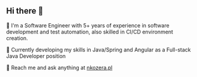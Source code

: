 ## Hi there 👋
 🔭 I'm a Software Engineer with 5+ years of experience in software development and test automation, also skilled in CI/CD environment creation.

 🌱 Currently developing my skills in Java/Spring and Angular as a Full-stack Java Developer position

 💬 Reach me and ask anything at [nkozera.pl](https://www.nkozera.pl)
 
<!--
**norbertkozera/norbertkozera** is a ✨ _special_ ✨ repository because its `README.md` (this file) appears on your GitHub profile.

Here are some ideas to get you started:

- 🔭 I’m currently working on ...
- 🌱 I’m currently learning ...
- 👯 I’m looking to collaborate on ...
- 🤔 I’m looking for help with ...
- 💬 Ask me about ...
- 📫 How to reach me: ...
- 😄 Pronouns: ...
- ⚡ Fun fact: ...
-->
